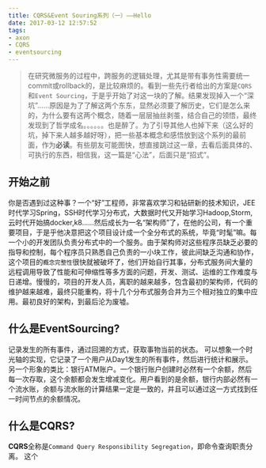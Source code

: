 ```yaml
---
title: CQRS&Event Souring系列（一）——Hello
date: 2017-03-12 12:57:52
tags:
- axon
- CQRS
- eventsourcing
---
```

> 在研究微服务的过程中，跨服务的逻辑处理，尤其是带有事务性需要统一commit或rollback的，是比较麻烦的。看到一些先行者给出的方案是`CQRS`和`Event Sourcing`，于是乎开始了对这一块的了解。结果发现掉入一个“深坑”……原因是为了了解这两个东东，显然必须要了解历史，它们是怎么来的，为什么要有这两个概念，随着一层层抽丝剥茧，结合自己的领悟，最终发现到了哲学成名。。。。。。也是醉了。为了引导其他人也掉下来（这么好的坑，掉下来人越多越好呀），把一些基本概念和感悟放到这个系列的最前面，作为**必读**。有些朋友可能图快，想直接跳过这一章，去看后面具体的、可执行的东西，相信我，这一篇是“心法”，后面只是“招式”。

## 开始之前
你是否遇到过这种事？一个“好”工程师，非常喜欢学习和钻研新的技术知识，JEE时代学习Spring，SSH时代学习分布式，大数据时代又开始学习Hadoop,Storm,云时代开始搞docker,k8……然后成长为一名“架构师”了，在他的公司，有一个重要项目，于是乎他决意把这个项目设计成一个全分布式的系统，毕竟“时髦”嘛。每一个小的开发团队负责分布式中的一个服务。由于架构师对这些程序员缺乏必要的指导和控制，每个程序员只熟悉自己负责的一小块工作，彼此间缺乏沟通和协作，这个项目的`概念完整性`很快就被破坏了，他们开始自行其事，分布式服务间大量的远程调用导致了性能和可伸缩性等多方面的问题，开发、测试、运维的工作难度与日递增。慢慢的，项目的开发人员，离职的越来越多，包含最初的架构师，代码的维护越来越难，最终只能重构，将十几个分布式服务合并为三个相对独立的集中应用。最初良好的架构，到最后沦为废墟。

## 什么是EventSourcing?
记录发生的所有事件，通过回溯的方式，获取事物当前的状态。
可以想象一个时光轴的实现，它记录了一个用户从Day1发生的所有事件，然后进行统计和展示。另一个形象的类比：银行ATM账户。一个银行账户创建时必然有一个余额，然后每一次存取，这个余额都会发生增减变化。用户看到的是余额，银行内部必然有一个流水账，余额与流水账的计算结果一定是一致的，并且可以通过这一方式找到任一时间节点的余额情况。

## 什么是CQRS?
**CQRS**全称是`Command Query Responsibility Segregation`，即命令查询职责分离。
这个
